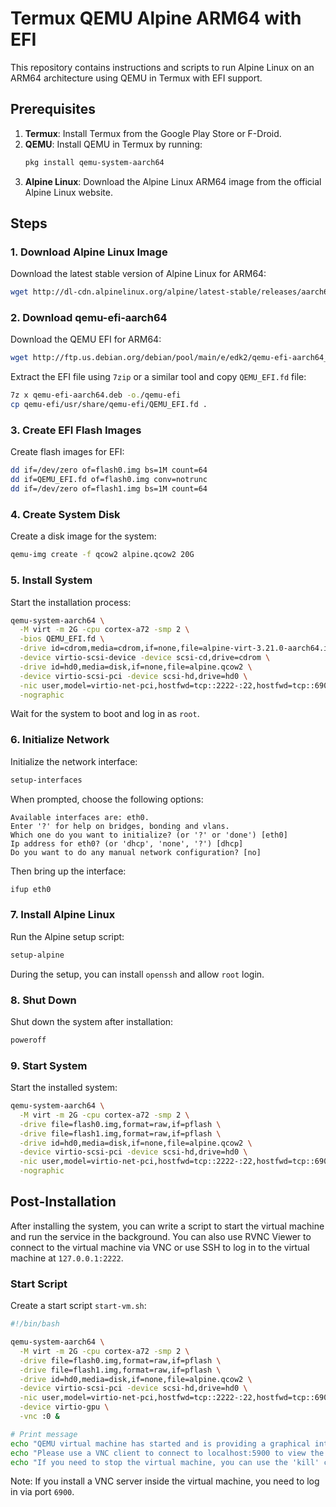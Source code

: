 # Termux QEMU Alpine ARM64 with EFI

This repository contains instructions and scripts to run Alpine Linux on an ARM64 architecture using QEMU in Termux with EFI support.

## Prerequisites

1. **Termux**: Install Termux from the Google Play Store or F-Droid.
2. **QEMU**: Install QEMU in Termux by running:
   ```sh
   pkg install qemu-system-aarch64
   ```
3. **Alpine Linux**: Download the Alpine Linux ARM64 image from the official Alpine Linux website.

## Steps

### 1. Download Alpine Linux Image

Download the latest stable version of Alpine Linux for ARM64:
```sh
wget http://dl-cdn.alpinelinux.org/alpine/latest-stable/releases/aarch64/alpine-virt-3.21.0-aarch64.iso -O alpine.iso
```

### 2. Download qemu-efi-aarch64

Download the QEMU EFI for ARM64:
```sh
wget http://ftp.us.debian.org/debian/pool/main/e/edk2/qemu-efi-aarch64_2024.11-5_all.deb -O qemu-efi-aarch64.deb
```

Extract the EFI file using `7zip` or a similar tool and copy `QEMU_EFI.fd` file:
```sh
7z x qemu-efi-aarch64.deb -o./qemu-efi
cp qemu-efi/usr/share/qemu-efi/QEMU_EFI.fd .
```

### 3. Create EFI Flash Images

Create flash images for EFI:
```sh
dd if=/dev/zero of=flash0.img bs=1M count=64
dd if=QEMU_EFI.fd of=flash0.img conv=notrunc
dd if=/dev/zero of=flash1.img bs=1M count=64
```

### 4. Create System Disk

Create a disk image for the system:
```sh
qemu-img create -f qcow2 alpine.qcow2 20G
```

### 5. Install System

Start the installation process:
```sh
qemu-system-aarch64 \
  -M virt -m 2G -cpu cortex-a72 -smp 2 \
  -bios QEMU_EFI.fd \
  -drive id=cdrom,media=cdrom,if=none,file=alpine-virt-3.21.0-aarch64.iso \
  -device virtio-scsi-device -device scsi-cd,drive=cdrom \
  -drive id=hd0,media=disk,if=none,file=alpine.qcow2 \
  -device virtio-scsi-pci -device scsi-hd,drive=hd0 \
  -nic user,model=virtio-net-pci,hostfwd=tcp::2222-:22,hostfwd=tcp::6900-:5900 \
  -nographic
```

Wait for the system to boot and log in as `root`.

### 6. Initialize Network

Initialize the network interface:
```sh
setup-interfaces
```
When prompted, choose the following options:
```
Available interfaces are: eth0.
Enter '?' for help on bridges, bonding and vlans.
Which one do you want to initialize? (or '?' or 'done') [eth0]
Ip address for eth0? (or 'dhcp', 'none', '?') [dhcp]
Do you want to do any manual network configuration? [no]
```
Then bring up the interface:
```sh
ifup eth0
```

### 7. Install Alpine Linux

Run the Alpine setup script:
```sh
setup-alpine
```
During the setup, you can install `openssh` and allow `root` login.

### 8. Shut Down

Shut down the system after installation:
```sh
poweroff
```

### 9. Start System

Start the installed system:
```sh
qemu-system-aarch64 \
  -M virt -m 2G -cpu cortex-a72 -smp 2 \
  -drive file=flash0.img,format=raw,if=pflash \
  -drive file=flash1.img,format=raw,if=pflash \
  -drive id=hd0,media=disk,if=none,file=alpine.qcow2 \
  -device virtio-scsi-pci -device scsi-hd,drive=hd0 \
  -nic user,model=virtio-net-pci,hostfwd=tcp::2222-:22,hostfwd=tcp::6900-:5900 \
  -nographic
```

## Post-Installation

After installing the system, you can write a script to start the virtual machine and run the service in the background. You can also use RVNC Viewer to connect to the virtual machine via VNC or use SSH to log in to the virtual machine at `127.0.0.1:2222`.

### Start Script

Create a start script `start-vm.sh`:
```sh name=start-vm.sh
#!/bin/bash

qemu-system-aarch64 \
  -M virt -m 2G -cpu cortex-a72 -smp 2 \
  -drive file=flash0.img,format=raw,if=pflash \
  -drive file=flash1.img,format=raw,if=pflash \
  -drive id=hd0,media=disk,if=none,file=alpine.qcow2 \
  -device virtio-scsi-pci -device scsi-hd,drive=hd0 \
  -nic user,model=virtio-net-pci,hostfwd=tcp::2222-:22,hostfwd=tcp::6900-:5900 \
  -device virtio-gpu \
  -vnc :0 &

# Print message
echo "QEMU virtual machine has started and is providing a graphical interface via VNC."
echo "Please use a VNC client to connect to localhost:5900 to view the virtual machine interface."
echo "If you need to stop the virtual machine, you can use the 'kill' command to terminate the process."
```

Note: If you install a VNC server inside the virtual machine, you need to log in via port `6900`.
